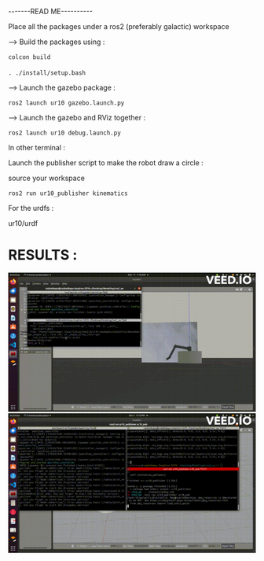 -------READ ME----------


Place all the packages under a ros2 (preferably galactic) workspace

--> Build the packages using :


```
colcon build

. ./install/setup.bash

```

--> Launch the gazebo package : 

```
ros2 launch ur10 gazebo.launch.py

```

--> Launch the gazebo and RViz together : 

```
ros2 launch ur10 debug.launch.py

```

In other terminal :

Launch the publisher script to make the robot draw a circle :

source your workspace 

```
ros2 run ur10_publisher kinematics
```


For the urdfs : 

ur10/urdf


# RESULTS :

![Alt text](/results/circle2.gif)
![Alt text](/results/one_fourth_circle.gif)
